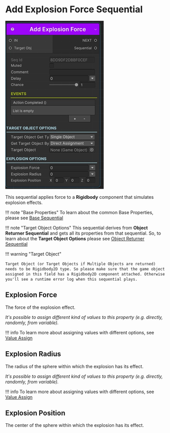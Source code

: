 # Add Explosion Force Sequential

![Add Force](/img/sequential_rigidbodyaddexplosion.jpg)

This sequential applies force to a __Rigidbody__ component that simulates explosion effects.

!!! note "Base Properties"
    To learn about the common Base Properties, please see [Base Sequential](../sequential_base.md)

!!! note "Target Object Options"
    This sequential derives from __Object Returner Sequential__ and gets all its properties from that sequential. So, to learn about the __Target Object Options__ please see [Object Returner Sequential](../sequentialobjectreturner/index.md)


!!! warning "Target Object"
 
    Target Object (or Target Objects if Multiple Objects are returned) needs to be Rigidbody2D type. So please make sure that the game object assigned in this field has a Rigidbody2D component attached. Otherwise you'll see a runtime error log when this sequential plays.

## Explosion Force

The force of the explosion effect.

_It's possible to assign different kind of values to this property (e.g. directly, randomly, from variable)._


!!! info
    To learn more about assigning values with different options, see [Value Assign](../../valueassign.md)
 

## Explosion Radius

 The radius of the sphere within which the explosion has its effect.

 _It's possible to assign different kind of values to this property (e.g. directly, randomly, from variable)._


!!! info
    To learn more about assigning values with different options, see [Value Assign](../../valueassign.md)

## Explosion Position

 The center of the sphere within which the explosion has its effect.